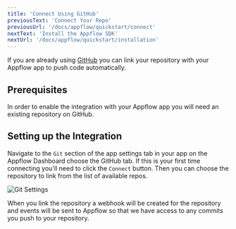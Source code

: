 ```yaml
---
title: 'Connect Using GitHub'
previousText: 'Connect Your Repo'
previousUrl: '/docs/appflow/quickstart/connect'
nextText: 'Install the Appflow SDK'
nextUrl: '/docs/appflow/quickstart/installation'
---
```


If you are already using [GitHub](https://github.com/)
you can link your repository with your Appflow app to push code automatically.

## Prerequisites
In order to enable the integration with your Appflow app you will need an existing repository on
GitHub. 

## Setting up the Integration
Navigate to the `Git` section of the app settings tab in your app on the
Appflow Dashboard choose the GitHub tab. If this is your first time connecting
you'll need to click the `Connect` button.
Then you can choose the repository to link from the list of available repos.

![Git Settings](/docs/assets/img/appflow/github-connect-app.png)

When you link the repository a webhook will be created for the repository
and events will be sent to Appflow so that we have access to any commits you
push to your repository.
